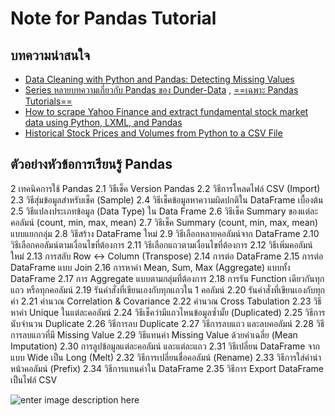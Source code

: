 
Note for Pandas Tutorial
==
## บทความน่าสนใจ

- [Data Cleaning with Python and Pandas: Detecting Missing Values](https://towardsdatascience.com/data-cleaning-with-python-and-pandas-detecting-missing-values-3e9c6ebcf78b)
- [Series หลายบทความเกี่ยวกับ Pandas ของ Dunder-Data](https://medium.com/dunder-data) , [==เฉพาะ Pandas Tutorials==](https://medium.com/dunder-data/pandas-tutorials/home)
- [How to scrape Yahoo Finance and extract fundamental stock market data using Python, LXML, and Pandas](https://www.mattbutton.com/2019/01/24/how-to-scrape-yahoo-finance-and-extract-fundamental-stock-market-data-using-python-lxml-and-pandas/)
- [Historical Stock Prices and Volumes from Python to a CSV File](https://www.red-gate.com/simple-talk/sql/bi/historical-stock-prices-volumes-python-csv-file/)


## ตัวอย่างหัวข้อการเรียนรู้ Pandas

2 เทคนิคการใช้ Pandas
2.1 วิธีเช็ค Version Pandas
2.2 วิธีการโหลดไฟล์ CSV (Import)
2.3 วิธีสุ่มข้อมูลสำหรับเช็ค (Sample)
2.4 วิธีเช็คข้อมูลหาความผิดปกติใน DataFrame เบื้องต้น
2.5 วิธีแปลงประเภทข้อมูล (Data Type) ใน Data Frame
2.6 วิธีเช็ค Summary ของแต่ละคอลัมน์ (count, min, max, mean)
2.7 วิธีเช็ค Summary (count, min, max, mean) แบบแยกกลุ่ม
2.8 วิธีสร้าง DataFrame ใหม่
2.9 วิธีเลือกหลายคอลัมน์จาก DataFrame
2.10 วิธีเลือกคอลัมน์ตามเงื่อนไขที่ต้องการ
2.11 วิธีเลือกแถวตามเงื่อนไขที่ต้องการ
2.12 วิธีเพิ่มคอลัมน์ใหม่
2.13 การสลับ Row <-> Column (Transpose)
2.14 การต่อ DataFrame
2.15 การต่อ DataFrame แบบ Join
2.16 การหาค่า Mean, Sum, Max (Aggregate) แบบทั้ง DataFrame
2.17 การ Aggregate แบบตามกลุ่มที่ต้องการ
2.18 การรัน Function เดียวกันทุกแถว หรือทุกคอลัมน์
2.19 รันคำสั่งที่เขียนเองกับทุกแถวใน 1 คอลัมน์
2.20 รันคำสั่งที่เขียนเองกับทุกค่า
2.21 คำนวณ Correlation & Covariance
2.22 คำนวณ Cross Tabulation
2.23 วิธีหาค่า Unique ในแต่ละคอลัมน์
2.24 วิธีเช็คว่ามีแถวไหนข้อมูลซ้ำมั้ย (Duplicated)
2.25 วิธีการนับจำนวน Duplicate
2.26 วิธีการลบ Duplicate
2.27 วิธีการลบแถว และลบคอลัมน์
2.28 วิธีการลบแถวที่มี Missing Value
2.29 วิธีแทนค่า Missing Value ด้วยค่าเฉลี่ย (Mean Imputation)
2.30 การลูปข้อมูลแต่ละคอลัมน์ และแต่ละแถว
2.31 วิธีเปลี่ยน DataFrame จากแบบ Wide เป็น Long (Melt)
2.32 วิธีการเปลี่ยนชื่อคอลัมน์ (Rename)
2.33 วิธีการใส่คำนำหน้าคอลัมน์ (Prefix)
2.34 วิธีการแทนค่าใน DataFrame
2.35 วิธีการ Export DataFrame เป็นไฟล์ CSV

![enter image description here](https://stooq.com/c/?s=gc.f&c=10y&t=l&a=lg&g)


<!--stackedit_data:
eyJoaXN0b3J5IjpbLTE0NDI5NTMxOTcsLTE2OTUzOTMwMTMsLT
M1MjE3MTE2NCwtMjc2MDIxNzQ2XX0=
-->